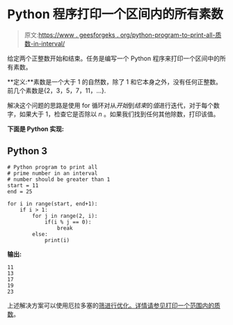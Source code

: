 # Python 程序打印一个区间内的所有素数

> 原文:[https://www . geesforgeks . org/python-program-to-print-all-质数-in-interval/](https://www.geeksforgeeks.org/python-program-to-print-all-prime-numbers-in-an-interval/)

给定两个正整数开始和结束。任务是编写一个 Python 程序来打印一个区间中的所有素数。

**定义:**素数是一个大于 1 的自然数，除了 1 和它本身之外，没有任何正整数。前几个素数是{2，3，5，7，11，…}.

解决这个问题的思路是使用 for 循环对从*开始*到*结束*的*值*进行迭代，对于每个数字，如果大于 1，检查它是否除以 *n* 。如果我们找到任何其他除数，打印该值。

**下面是 Python 实现:**

## Python 3

```
# Python program to print all
# prime number in an interval
# number should be greater than 1
start = 11
end = 25

for i in range(start, end+1):
    if i > 1:
        for j in range(2, i):
            if(i % j == 0):
                break
        else:
            print(i)
```

**输出:**

```
11
13
17
19
23
```

上述解决方案可以使用厄拉多塞的[筛进行优化。详情请参见](https://www.geeksforgeeks.org/sieve-of-eratosthenes/)[打印一个范围内的质数](https://www.geeksforgeeks.org/print-prime-numbers-given-range-using-c-stl/)。